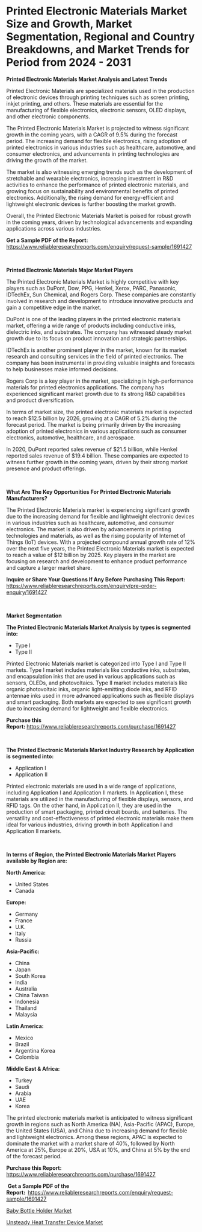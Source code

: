 <p><h1>Printed Electronic Materials Market Size and Growth, Market Segmentation, Regional and Country Breakdowns, and Market Trends for Period from 2024 -  2031</h1></p><p><strong>Printed Electronic Materials Market Analysis and Latest Trends</strong></p>
<p><p>Printed Electronic Materials are specialized materials used in the production of electronic devices through printing techniques such as screen printing, inkjet printing, and others. These materials are essential for the manufacturing of flexible electronics, electronic sensors, OLED displays, and other electronic components.</p><p>The Printed Electronic Materials Market is projected to witness significant growth in the coming years, with a CAGR of 9.5% during the forecast period. The increasing demand for flexible electronics, rising adoption of printed electronics in various industries such as healthcare, automotive, and consumer electronics, and advancements in printing technologies are driving the growth of the market.</p><p>The market is also witnessing emerging trends such as the development of stretchable and wearable electronics, increasing investment in R&D activities to enhance the performance of printed electronic materials, and growing focus on sustainability and environmental benefits of printed electronics. Additionally, the rising demand for energy-efficient and lightweight electronic devices is further boosting the market growth.</p><p>Overall, the Printed Electronic Materials Market is poised for robust growth in the coming years, driven by technological advancements and expanding applications across various industries.</p></p>
<p><strong>Get a Sample PDF of the Report:&nbsp;</strong> <a href="https://www.reliableresearchreports.com/enquiry/request-sample/1691427">https://www.reliableresearchreports.com/enquiry/request-sample/1691427</a></p>
<p>&nbsp;</p>
<p><strong>Printed Electronic Materials Major Market Players</strong></p>
<p><p>The Printed Electronic Materials Market is highly competitive with key players such as DuPont, Dow, PPG, Henkel, Xerox, PARC, Panasonic, IDTechEx, Sun Chemical, and Rogers Corp. These companies are constantly involved in research and development to introduce innovative products and gain a competitive edge in the market.</p><p>DuPont is one of the leading players in the printed electronic materials market, offering a wide range of products including conductive inks, dielectric inks, and substrates. The company has witnessed steady market growth due to its focus on product innovation and strategic partnerships.</p><p>IDTechEx is another prominent player in the market, known for its market research and consulting services in the field of printed electronics. The company has been instrumental in providing valuable insights and forecasts to help businesses make informed decisions.</p><p>Rogers Corp is a key player in the market, specializing in high-performance materials for printed electronics applications. The company has experienced significant market growth due to its strong R&D capabilities and product diversification.</p><p>In terms of market size, the printed electronic materials market is expected to reach $12.5 billion by 2026, growing at a CAGR of 5.2% during the forecast period. The market is being primarily driven by the increasing adoption of printed electronics in various applications such as consumer electronics, automotive, healthcare, and aerospace.</p><p>In 2020, DuPont reported sales revenue of $21.5 billion, while Henkel reported sales revenue of $19.4 billion. These companies are expected to witness further growth in the coming years, driven by their strong market presence and product offerings.</p></p>
<p>&nbsp;</p>
<p><strong>What Are The Key Opportunities For Printed Electronic Materials Manufacturers?</strong></p>
<p><p>The Printed Electronic Materials market is experiencing significant growth due to the increasing demand for flexible and lightweight electronic devices in various industries such as healthcare, automotive, and consumer electronics. The market is also driven by advancements in printing technologies and materials, as well as the rising popularity of Internet of Things (IoT) devices. With a projected compound annual growth rate of 12% over the next five years, the Printed Electronic Materials market is expected to reach a value of $12 billion by 2025. Key players in the market are focusing on research and development to enhance product performance and capture a larger market share.</p></p>
<p><strong>Inquire or Share Your Questions If Any Before Purchasing This Report:</strong> <a href="https://www.reliableresearchreports.com/enquiry/pre-order-enquiry/1691427">https://www.reliableresearchreports.com/enquiry/pre-order-enquiry/1691427</a></p>
<p>&nbsp;</p>
<p><strong>Market Segmentation</strong></p>
<p><strong>The Printed Electronic Materials Market Analysis by types is segmented into:</strong></p>
<p><ul><li>Type I</li><li>Type II</li></ul></p>
<p><p>Printed Electronic Materials market is categorized into Type I and Type II markets. Type I market includes materials like conductive inks, substrates, and encapsulation inks that are used in various applications such as sensors, OLEDs, and photovoltaics. Type II market includes materials like organic photovoltaic inks, organic light-emitting diode inks, and RFID antennae inks used in more advanced applications such as flexible displays and smart packaging. Both markets are expected to see significant growth due to increasing demand for lightweight and flexible electronics.</p></p>
<p><strong>Purchase this Report:&nbsp;</strong><a href="https://www.reliableresearchreports.com/purchase/1691427">https://www.reliableresearchreports.com/purchase/1691427</a></p>
<p>&nbsp;</p>
<p><strong>The Printed Electronic Materials Market Industry Research by Application is segmented into:</strong></p>
<p><ul><li>Application I</li><li>Application II</li></ul></p>
<p><p>Printed electronic materials are used in a wide range of applications, including Application I and Application II markets. In Application I, these materials are utilized in the manufacturing of flexible displays, sensors, and RFID tags. On the other hand, in Application II, they are used in the production of smart packaging, printed circuit boards, and batteries. The versatility and cost-effectiveness of printed electronic materials make them ideal for various industries, driving growth in both Application I and Application II markets.</p></p>
<p>&nbsp;</p>
<p><strong>In terms of Region, the Printed Electronic Materials Market Players available by Region are:</strong></p>
<p>
    <p> <strong> North America: </strong>
        <ul>
            <li>United States</li>
            <li>Canada</li>
        </ul>
        </p> 
    <p> <strong> Europe: </strong>
        <ul>
            <li>Germany</li>
            <li>France</li>
            <li>U.K.</li>
            <li>Italy</li>
            <li>Russia</li>
        </ul>
        </p> 
    <p> <strong> Asia-Pacific: </strong>
        <ul>
            <li>China</li>
            <li>Japan</li>
            <li>South Korea</li>
            <li>India</li>
            <li>Australia</li>
            <li>China Taiwan</li>
            <li>Indonesia</li>
            <li>Thailand</li>
            <li>Malaysia</li>
        </ul>
        </p> 
    <p> <strong> Latin America: </strong>
        <ul>
            <li>Mexico</li>
            <li>Brazil</li>
            <li>Argentina Korea</li>
            <li>Colombia</li>
        </ul>
        </p> 
    <p> <strong> Middle East & Africa: </strong>
        <ul>
            <li>Turkey</li>
            <li>Saudi</li>
            <li>Arabia</li>
            <li>UAE</li>
            <li>Korea</li>
        </ul>
    </p>
    </p>
<p><p>The printed electronic materials market is anticipated to witness significant growth in regions such as North America (NA), Asia-Pacific (APAC), Europe, the United States (USA), and China due to increasing demand for flexible and lightweight electronics. Among these regions, APAC is expected to dominate the market with a market share of 40%, followed by North America at 25%, Europe at 20%, USA at 10%, and China at 5% by the end of the forecast period.</p></p>
<p><strong>Purchase this Report: </strong><a href="https://www.reliableresearchreports.com/purchase/1691427">https://www.reliableresearchreports.com/purchase/1691427</a></p>
<p>&nbsp;<strong>Get a Sample PDF of the Report:&nbsp;&nbsp;</strong><a href="https://www.reliableresearchreports.com/enquiry/request-sample/1691427">https://www.reliableresearchreports.com/enquiry/request-sample/1691427</a></p>
<p><strong></strong></p>
<p><p><a href="https://issuu.com/reportprime-2/docs/baby-bottle-holder-market-size-2030.pptx">Baby Bottle Holder Market</a></p><p><a href="https://issuu.com/reportprime-2/docs/unsteady-heat-transfer-device-market-size-2030.ppt">Unsteady Heat Transfer Device Market</a></p></p>